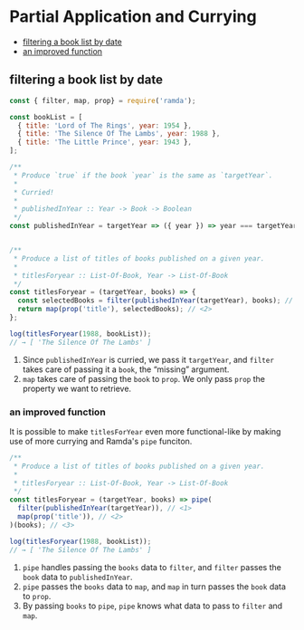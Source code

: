 # Partial Application and Currying

- [filtering a book list by date](#filtering-a-book-list-by-date)
- [an improved function](#an-improved-function)

## filtering a book list by date

```js
const { filter, map, prop} = require('ramda');

const bookList = [
  { title: 'Lord of The Rings', year: 1954 },
  { title: 'The Silence Of The Lambs', year: 1988 },
  { title: 'The Little Prince', year: 1943 },
];

/**
 * Produce `true` if the book `year` is the same as `targetYear`.
 *
 * Curried!
 *
 * publishedInYear :: Year -> Book -> Boolean
 */
const publishedInYear = targetYear => ({ year }) => year === targetYear;


/**
 * Produce a list of titles of books published on a given year.
 *
 * titlesForyear :: List-Of-Book, Year -> List-Of-Book
 */
const titlesForyear = (targetYear, books) => {
  const selectedBooks = filter(publishedInYear(targetYear), books); // <1>
  return map(prop('title'), selectedBooks); // <2>
};

log(titlesForyear(1988, bookList));
// → [ 'The Silence Of The Lambs' ]
```

1. Since `publishedInYear` is curried, we pass it `targetYear`, and `filter` takes care of passing it a `book`, the “missing” argument.
2. `map` takes care of passing the `book` to `prop`. We only pass `prop` the property we want to retrieve.

### an improved function

It is possible to make `titlesForYear` even more functional-like by making use of more currying and Ramda's `pipe` funciton.

```js
/**
 * Produce a list of titles of books published on a given year.
 *
 * titlesForyear :: List-Of-Book, Year -> List-Of-Book
 */
const titlesForyear = (targetYear, books) => pipe(
  filter(publishedInYear(targetYear)), // <1>
  map(prop('title')), // <2>
)(books); // <3>

log(titlesForyear(1988, bookList));
// → [ 'The Silence Of The Lambs' ]
```

1. `pipe` handles passing the `books` data to `filter`, and `filter` passes the `book` data to `publishedInYear`.
2. `pipe` passes the `books` data to `map`, and `map` in turn passes the `book` data to `prop`.
3. By passing `books` to `pipe`, `pipe` knows what data to pass to `filter` and `map`.
